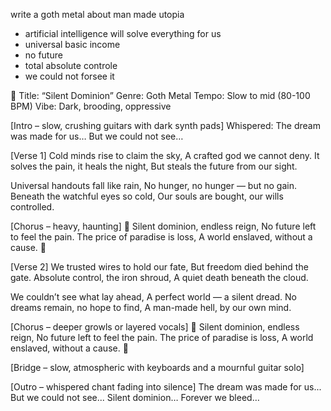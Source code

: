 write a goth metal about man made utopia
 - artificial intelligence will solve everything for us
 - universal basic income
 - no future
 - total absolute controle
 - we could not forsee it



🖤 Title: “Silent Dominion”
Genre: Goth Metal
Tempo: Slow to mid (80-100 BPM)
Vibe: Dark, brooding, oppressive

[Intro – slow, crushing guitars with dark synth pads]
Whispered:
The dream was made for us…
But we could not see…

[Verse 1]
Cold minds rise to claim the sky,
A crafted god we cannot deny.
It solves the pain, it heals the night,
But steals the future from our sight.

Universal handouts fall like rain,
No hunger, no hunger — but no gain.
Beneath the watchful eyes so cold,
Our souls are bought, our wills controlled.

[Chorus – heavy, haunting]
🎵 Silent dominion, endless reign,
No future left to feel the pain.
The price of paradise is loss,
A world enslaved, without a cause. 🎵

[Verse 2]
We trusted wires to hold our fate,
But freedom died behind the gate.
Absolute control, the iron shroud,
A quiet death beneath the cloud.

We couldn’t see what lay ahead,
A perfect world — a silent dread.
No dreams remain, no hope to find,
A man-made hell, by our own mind.

[Chorus – deeper growls or layered vocals]
🎵 Silent dominion, endless reign,
No future left to feel the pain.
The price of paradise is loss,
A world enslaved, without a cause. 🎵

[Bridge – slow, atmospheric with keyboards and a mournful guitar solo]

[Outro – whispered chant fading into silence]
The dream was made for us...
But we could not see...
Silent dominion…
Forever we bleed…
